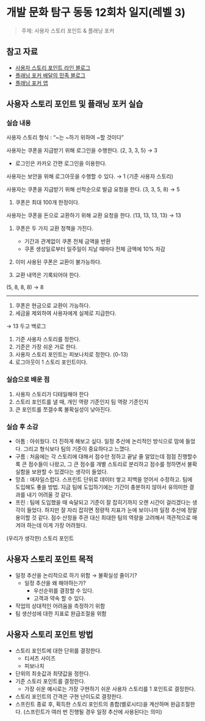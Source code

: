 # 개발 문화 탐구 동동 12회차 일지(레벨 3)

> 주제: 사용자 스토리 포인트 & 플래닝 포커

## 참고 자료

- [사용자 스토리 포인트 라인 블로그](https://engineering.linecorp.com/ko/blog/user-story-point-in-line-pay-team)
- [플래닝 포커 배달의 민족 블로그](https://techblog.woowahan.com/2548/)
- [플래닝 포커 앱](https://apps.apple.com/kr/app/scrum-time-planning-poker/id844162336?l=en-GB)

## 사용자 스토리 포인트 및 플래닝 포커 실습

### 실습 내용

사용자 스토리 형식 : “~는 ~하기 위하여 ~할 것이다”

사용자는 쿠폰을 지급받기 위해 로그인을 수행한다. (2, 3, 3, 5) → 3

- 로그인은 카카오 간편 로그인을 이용한다.

사용자는 보안을 위해 로그아웃을 수행할 수 있다. → 1 (기준 사용자 스토리)

사용자는 쿠폰을 지급받기 위해 선착순으로 발급 요청을 한다. (3, 3, 5, 8) → 5

1. 쿠폰은 최대 100개 한정이다.

사용자는 쿠폰을 돈으로 교환하기 위해 교환 요청을 한다. (13, 13, 13, 13) → 13

1. 쿠폰은 두 가지 교환 정책을 가진다.

   - 기간과 관계없이 쿠폰 전체 금액을 반환
   - 쿠폰 생성일로부터 일주일이 지날 때마다 전체 금액에 10% 차감

1. 이미 사용된 쿠폰은 교환이 불가능하다.
1. 교환 내역은 기록되어야 한다.

(5, 8, 8, 8) → 8

---

1. 쿠폰은 현금으로 교환이 가능하다.
2. 세금을 제외하여 사용자에게 실제로 지급한다.

→ 13 두고 백로그

1. 기준 사용자 스토리를 정한다.
2. 기준은 가장 쉬운 거로 한다.
3. 사용자 스토리 포인트는 피보나치로 정한다. (0-13)
4. 로그아웃이 1 스토리 포인트이다.

### 실습으로 배운 점

1. 사용자 스토리가 디테일해야 한다
2. 스토리 포인트를 낼 때, 개인 역량 기준인지 팀 역량 기준인지
3. 큰 포인트를 쪼갤수록 불확실성이 낮아진다.

### 실습 후 소감

- 아톰 : 아쉬웠다. 더 진하게 해보고 싶다. 일정 추산에 논리적인 방식으로 맘에 들었다. 그리고 형식보다 팀의 기준이 중요하다고 느꼈다.
- 구름 : 처음에는 각 스토리에 대해서 점수만 정하고 끝날 줄 알았는데 점점 진행할수록 큰 점수들이 나왔고, 그 큰 점수를 개별 스토리로 분리하고 점수를 정하면서 불확실함을 보완할 수 있겠다는 생각이 들었다.
- 망쵸 : 애자일스럽다. 스프린트 단위로 데이터 쌓고 피백을 얻어서 수정하고. 팀에 도입해도 좋을 방법. 지금 팀에 도입하기에는 기간이 충분하지 않아서 유의미한 결과를 내기 어려울 것 같다.
- 프린 : 팀에 도입했을 때 숙달되고 기준이 잘 잡히기까지 오랜 시간이 걸리겠다는 생각이 들었다. 하지만 잘 자리 잡히면 정량적 지표가 눈에 보이니까 일정 추산에 정말 용이할 것 같다. 점수 산정을 주관 대신 최대한 팀의 역량을 고려해서 객관적으로 매겨야 하는데 이게 가장 어려웠다.

(우리가 생각한) 스토리 포인트

## 사용자 스토리 포인트 목적

- 일정 추산을 논리적으로 하기 위함 → 불확실성 줄이기?
  - 일정 추산을 왜 해야하는가?
    - 우선순위를 결정할 수 있다.
    - 고객과 약속 할 수 있다.
- 작업의 상대적인 어려움을 측정하기 위함
- 팀 생산성에 대한 지표로 완급조절을 위함

## 사용자 스토리 포인트 방법

- 스토리 포인트에 대한 단위를 결정한다.
  - 티셔츠 사이즈
  - 피보나치
- 단위의 최솟값과 최댓값을 정한다.
- 기준 스토리 포인트를 결정한다.
  - 가장 쉬운 예시로는 가장 구현하기 쉬운 사용자 스토리를 1 포인트로 결정한다.
- 스토리 포인트의 간격은 구현 난이도로 결정한다.
- 스프린트 종료 후, 획득한 스토리 포인트의 총합(벨로시티)을 계산하며 완급조절한다.
  (스프린트가 여러 번 진행될 경우 일정 추산에 사용된다는 의미)
